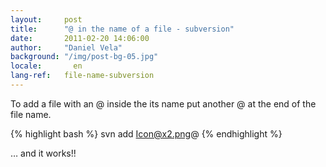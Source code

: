 ```yaml
---
layout:     post
title:      "@ in the name of a file - subversion"
date:       2011-02-20 14:06:00
author:     "Daniel Vela"
background: "/img/post-bg-05.jpg"
locale:       en
lang-ref:   file-name-subversion
---
```


To add a file with an @ inside the its name put another @ at the end of the file name.

{% highlight bash %}
svn add Icon@x2.png@
{% endhighlight %}

… and it works!!
